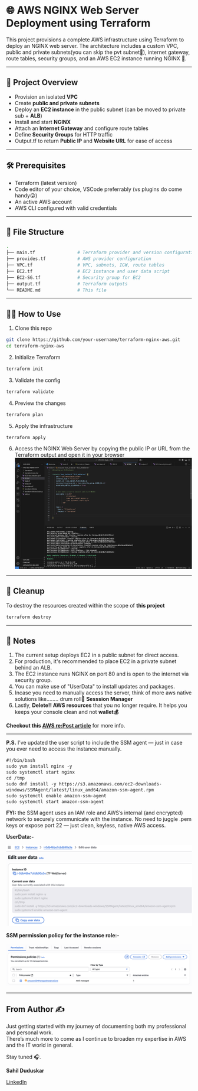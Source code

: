 # 🌐 AWS NGINX Web Server Deployment using Terraform

This project provisions a complete AWS infrastructure using Terraform to deploy an NGINX web server. The architecture includes a custom VPC, public and private subnets(you can skip the pvt subnet🙂), internet gateway, route tables, security groups, and an AWS EC2 instance running NGINX 💪.

---

## 🚀 Project Overview

- Provision an isolated **VPC**
- Create **public and private subnets**
- Deploy an **EC2 instance** in the public subnet (can be moved to private sub + **ALB**)
- Install and start **NGINX**
- Attach an **Internet Gateway** and configure route tables
- Define **Security Groups** for HTTP traffic
- Output.tf to return **Public IP** and **Website URL** for ease of access

---

## 🛠️ Prerequisites
- Terraform (latest version)
- Code editor of your choice, VSCode preferrably (vs plugins do come handy😛)
- An active AWS account
- AWS CLI configured with valid credentials

---

## 📁 File Structure

```bash
.
├── main.tf                # Terraform provider and version configuration
├── provides.tf            # AWS provider configuration
├── VPC.tf                 # VPC, subnets, IGW, route tables
├── EC2.tf                 # EC2 instance and user data script
├── EC2-SG.tf              # Security group for EC2
├── output.tf              # Terraform outputs
└── README.md              # This file

```
---

## 🧑‍💻 How to Use
1. Clone this repo
```bash
git clone https://github.com/your-username/terraform-nginx-aws.git
cd terraform-nginx-aws
```

2. Initialize Terraform
```bash
terraform init
```

3. Validate the config
```bash
terraform validate
```

4. Preview the changes
```bash
terraform plan
```

5. Apply the infrastructure
```bash
terraform apply
```

6. Access the NGINX Web Server by copying the public IP or URL from the Terraform output and open it in your browser
   ![](https://github.com/sa-uwu/Projects/blob/main/Terraform/Images/Output.png)

---

## 🧹 Cleanup
 To destroy the resources created within the scope of **this project**
```bash
terraform destroy
```


---

## 📌 Notes

1. The current setup deploys EC2 in a public subnet for direct access.
2. For production, it's recommended to place EC2 in a private subnet behind an ALB.
3. The EC2 instance runs NGINX on port 80 and is open to the internet via security group.
4. You can make use of "UserData" to install updates and packages.
5. Incase you need to manually access the server, think of more aws native solutions like........ drum roll🥁
**Sesssion Manager**
6. Lastly, **Delete‼️ AWS resources** that you no longer require. 
It helps you keeps your console clean and not **wallet💰**

**Checkout this [AWS re:Post article](https://repost.aws/knowledge-center/install-ssm-agent-ec2-linux)** for more info.

---
**P.S.** I’ve updated the user script to include the SSM agent — just in case you ever need to access the instance manually. 

```
#!/bin/bash
sudo yum install nginx -y
sudo systemctl start nginx
cd /tmp
sudo dnf install -y https://s3.amazonaws.com/ec2-downloads-windows/SSMAgent/latest/linux_amd64/amazon-ssm-agent.rpm
sudo systemctl enable amazon-ssm-agent
sudo systemctl start amazon-ssm-agent
```

**FYI:** the SSM agent uses an IAM role and AWS’s internal (and encrypted) network to securely communicate with the instance. No need to juggle .pem keys or expose port 22 — just clean, keyless, native AWS access.


**UserData:-**

![](https://github.com/sa-uwu/Projects/blob/main/Terraform/Images/updated%20userdata.png)


**SSM permission policy for the instance role:-**

![](https://github.com/sa-uwu/Projects/blob/main/Terraform/Images/ssm%20permission%20policy.png)



---
## From Author ✍️

Just getting started with my journey of documenting both my professional and personal work.  
There’s much more to come as I continue to broaden my expertise in AWS and the IT world in general.


Stay tuned 🎧.


**Sahil Duduskar**

[LinkedIn](https://www.linkedin.com/in/sahil-duduskar-%E2%98%81%EF%B8%8F-266274225?lipi=urn%3Ali%3Apage%3Ad_flagship3_profile_view_base_contact_details%3B2ydZuVW0SOW24I6D52ZtwA%3D%3D)













